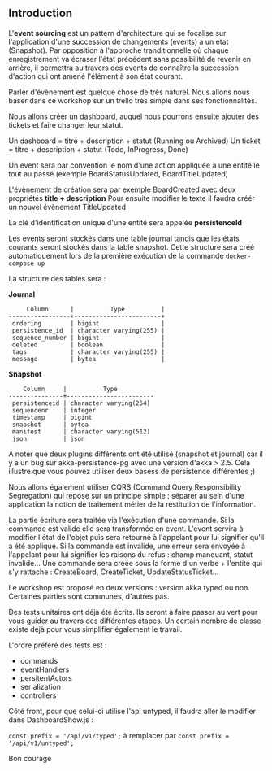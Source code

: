 ## Introduction

L'**event sourcing** est un pattern d'architecture qui se focalise sur l'application d'une succession de changements (events)  à un état (Snapshot).
Par opposition à l'approche tranditionnelle où chaque enregistrement va écraser l'état précédent sans possibilité de revenir en arrière,
il permettra au travers des events de connaître  la succession d'action qui ont amené l'élément à son état courant.

 
Parler d'évènement est quelque chose de très naturel. Nous allons nous baser dans ce workshop sur un trello très simple dans ses fonctionnalités.

Nous allons créer un dashboard, auquel nous pourrons ensuite ajouter des tickets et faire changer leur statut. 

Un dashboard  = titre + description  + statut (Running ou Archived)
Un ticket = titre + description  + statut (Todo, InProgress, Done)

Un event sera par convention le nom d'une action appliquée à une entité le tout au passé (exemple BoardStatusUpdated, BoardTitleUpdated)

L'évènement de création sera par exemple BoardCreated avec deux propriétés **title + description**
Pour ensuite modifier le texte il faudra créér un nouvel évènement TitleUpdated

La clé d'identification unique d'une entité sera appelée **persistenceId**

Les events seront stockés dans une table journal tandis que les états courants seront stockés dans la table snapshot.
Cette structure sera créé automatiquement lors de la première exécution de la commande `docker-compose up`

La structure des tables sera : 

**Journal**

```
     Column      |          Type          |
-----------------+------------------------+
 ordering        | bigint                 |
 persistence_id  | character varying(255) |
 sequence_number | bigint                 |
 deleted         | boolean                |
 tags            | character varying(255) |
 message         | bytea                  |
```

**Snapshot** 

```
    Column     |          Type          
---------------+------------------------
 persistenceid | character varying(254) 
 sequencenr    | integer                
 timestamp     | bigint                 
 snapshot      | bytea                  
 manifest      | character varying(512) 
 json          | json                   
```

A noter que deux plugins différents ont été utilisé (snapshot et journal) car il y a un bug sur akka-persistence-pg avec une version d'akka > 2.5. 
Cela illustre que vous pouvez utiliser deux basess de persistence différentes ;)

Nous allons également utiliser CQRS (Command Query Responsibility Segregation) qui repose sur un principe simple : 
séparer au sein d'une application la notion de traitement métier de la restitution de l'information.

La partie écriture sera traitée via l'exécution d'une commande.
Si la commande est valide elle sera transformée en event. L'event servira à modifier l'état de l'objet puis sera retourné à l'appelant pour lui signifier qu'il a été appliqué.
Si la commande est invalide, une erreur sera envoyée à l'appelant pour lui signifier les raisons du refus : champ manquant, statut invalide...
Une commande sera créée sous la forme d'un verbe + l'entité qui s'y rattache : CreateBoard, CreateTicket, UpdateStatusTicket...

Le workshop est proposé en deux versions : version akka typed ou non.
Certaines parties sont communes, d'autres pas.  

Des tests unitaires ont déjà été écrits. 
Ils seront à faire passer au vert pour vous guider au travers des différentes étapes.
Un certain nombre de classe existe déjà pour vous simplifier également le travail.

L'ordre préféré des tests est : 

* commands
* eventHandlers
* persitentActors
* serialization
* controllers

Côté front, pour que celui-ci utilise l'api untyped, il faudra aller le modifier dans DashboardShow.js  : 

`const prefix = '/api/v1/typed';` à remplacer par `const prefix = '/api/v1/untyped';`

Bon courage
